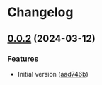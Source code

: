 # Changelog

## [0.0.2](https://github.com/flovogt/test-lib-rp-sp/compare/sam-lib-v0.0.1...sam-lib-v0.0.2) (2024-03-12)


### Features

* Initial version ([aad746b](https://github.com/flovogt/test-lib-rp-sp/commit/aad746b93138c68109b4e4672406e33fdd4f3597))
